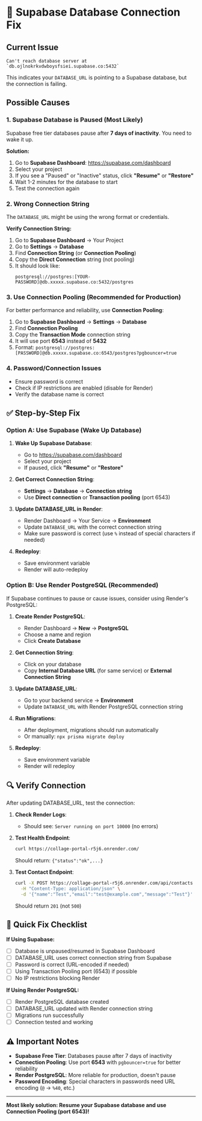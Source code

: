 # 🔧 Supabase Database Connection Fix

## Current Issue
```
Can't reach database server at `db.ojlnokrkvdwboysfsiei.supabase.co:5432`
```

This indicates your `DATABASE_URL` is pointing to a Supabase database, but the connection is failing.

## Possible Causes

### 1. Supabase Database is Paused (Most Likely)
Supabase free tier databases pause after **7 days of inactivity**. You need to wake it up.

**Solution:**
1. Go to **Supabase Dashboard**: https://supabase.com/dashboard
2. Select your project
3. If you see a "Paused" or "Inactive" status, click **"Resume"** or **"Restore"**
4. Wait 1-2 minutes for the database to start
5. Test the connection again

### 2. Wrong Connection String
The `DATABASE_URL` might be using the wrong format or credentials.

**Verify Connection String:**
1. Go to **Supabase Dashboard** → Your Project
2. Go to **Settings** → **Database**
3. Find **Connection String** (or **Connection Pooling**)
4. Copy the **Direct Connection** string (not pooling)
5. It should look like:
   ```
   postgresql://postgres:[YOUR-PASSWORD]@db.xxxxx.supabase.co:5432/postgres
   ```

### 3. Use Connection Pooling (Recommended for Production)
For better performance and reliability, use **Connection Pooling**:

1. Go to **Supabase Dashboard** → **Settings** → **Database**
2. Find **Connection Pooling**
3. Copy the **Transaction Mode** connection string
4. It will use port **6543** instead of **5432**
5. Format: `postgresql://postgres:[PASSWORD]@db.xxxxx.supabase.co:6543/postgres?pgbouncer=true`

### 4. Password/Connection Issues
- Ensure password is correct
- Check if IP restrictions are enabled (disable for Render)
- Verify the database name is correct

## ✅ Step-by-Step Fix

### Option A: Use Supabase (Wake Up Database)

1. **Wake Up Supabase Database**:
   - Go to https://supabase.com/dashboard
   - Select your project
   - If paused, click **"Resume"** or **"Restore"**

2. **Get Correct Connection String**:
   - **Settings** → **Database** → **Connection string**
   - Use **Direct connection** or **Transaction pooling** (port 6543)

3. **Update DATABASE_URL in Render**:
   - Render Dashboard → Your Service → **Environment**
   - Update `DATABASE_URL` with the correct connection string
   - Make sure password is correct (use `%` instead of special characters if needed)

4. **Redeploy**:
   - Save environment variable
   - Render will auto-redeploy

### Option B: Use Render PostgreSQL (Recommended)

If Supabase continues to pause or cause issues, consider using Render's PostgreSQL:

1. **Create Render PostgreSQL**:
   - Render Dashboard → **New** → **PostgreSQL**
   - Choose a name and region
   - Click **Create Database**

2. **Get Connection String**:
   - Click on your database
   - Copy **Internal Database URL** (for same service) or **External Connection String**

3. **Update DATABASE_URL**:
   - Go to your backend service → **Environment**
   - Update `DATABASE_URL` with Render PostgreSQL connection string

4. **Run Migrations**:
   - After deployment, migrations should run automatically
   - Or manually: `npx prisma migrate deploy`

5. **Redeploy**:
   - Save environment variable
   - Render will redeploy

## 🔍 Verify Connection

After updating DATABASE_URL, test the connection:

1. **Check Render Logs**:
   - Should see: `Server running on port 10000` (no errors)

2. **Test Health Endpoint**:
   ```bash
   curl https://collage-portal-r5j6.onrender.com/
   ```
   Should return: `{"status":"ok",...}`

3. **Test Contact Endpoint**:
   ```bash
   curl -X POST https://collage-portal-r5j6.onrender.com/api/contacts \
     -H "Content-Type: application/json" \
     -d '{"name":"Test","email":"test@example.com","message":"Test"}'
   ```
   Should return `201` (not `500`)

## 🎯 Quick Fix Checklist

**If Using Supabase:**
- [ ] Database is unpaused/resumed in Supabase Dashboard
- [ ] DATABASE_URL uses correct connection string from Supabase
- [ ] Password is correct (URL-encoded if needed)
- [ ] Using Transaction Pooling port (6543) if possible
- [ ] No IP restrictions blocking Render

**If Using Render PostgreSQL:**
- [ ] Render PostgreSQL database created
- [ ] DATABASE_URL updated with Render connection string
- [ ] Migrations run successfully
- [ ] Connection tested and working

## ⚠️ Important Notes

- **Supabase Free Tier**: Databases pause after 7 days of inactivity
- **Connection Pooling**: Use port **6543** with `pgbouncer=true` for better reliability
- **Render PostgreSQL**: More reliable for production, doesn't pause
- **Password Encoding**: Special characters in passwords need URL encoding (`@` → `%40`, etc.)

---

**Most likely solution: Resume your Supabase database and use Connection Pooling (port 6543)!**

